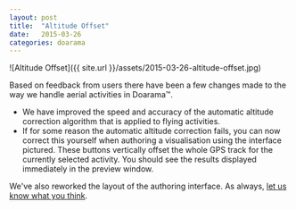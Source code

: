 ```yaml
---
layout: post
title:  "Altitude Offset"
date:   2015-03-26
categories: doarama
---
```


[]()
![Altitude Offset]({{ site.url }}/assets/2015-03-26-altitude-offset.jpg)

Based on feedback from users there have been a few changes made to the way we handle aerial activities in Doarama&trade;.

* We have improved the speed and accuracy of the automatic altitude correction algorithm that is applied to flying activities.
* If for some reason the automatic altitude correction fails, you can now correct this yourself when authoring a visualisation using the interface pictured.
These buttons vertically offset the whole GPS track for the currently selected activity.  You should see the results displayed immediately in the preview window.

We've also reworked the layout of the authoring interface.  As always, [let us know what you think](mailto:support@doarama.com).